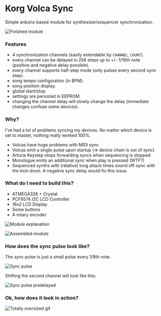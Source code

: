 # Korg Volca Sync 

Simple arduino based module for synthesizer/sequencer synchronization.

![Finished module](https://raw.githubusercontent.com/thomai-d/volcasync/master/doc/finished.png)

### Features

- 4 synchronization channels (easily extendable by `CHANNEL_COUNT`).
- every channel can be delayed in 256 steps up to +/- 1/16th note (positive and negative delay possible).
- every channel supports half-step mode (only pulses every second sync step).
- song tempo configuration (in BPM).
- song position display.
- global start/stop.
- settings are persisted in EEPROM.
- changing the channel delay will slowly change the delay (immediate changes confuse some devices).

### Why?

I've had a lot of problems syncing my devices. No matter which device is set to master, nothing really worked 100%.

- Volcas have huge problems with MIDI sync
- Volcas emit a single pulse upon startup (=> device chain is out of sync)
- Arturia Keystep stops forwarding syncs when sequencing is stopped
- Monologue emits an additional sync when play is pressed (WTF?)
- Sequenced synths with (relative) long attack times sound off-sync with the kick-drum. A negative sync delay would fix this issue.

### What do I need to build this?

- ATMEGA328 + Crystal
- PCF8574 I2C LCD Controller
- 16x2 LCD Display
- Some buttons
- A rotary encoder

![Module explanation](https://raw.githubusercontent.com/thomai-d/volcasync/master/doc/pcbonly.png)

![Assembled module](https://raw.githubusercontent.com/thomai-d/volcasync/master/doc/assembled.png)

### How does the sync pulse look like?

The sync pulse is just a small pulse every 1/8th note.

![Sync pulse](https://raw.githubusercontent.com/thomai-d/volcasync/master/doc/signal-equal.png)

Shifting the second channel will look like this:

![Sync pulse predelayed](https://raw.githubusercontent.com/thomai-d/volcasync/master/doc/signal-shiftmax.png)

### Ok, how does it look in action?

![Totally oversized gif](https://raw.githubusercontent.com/thomai-d/volcasync/master/doc/live.gif)
